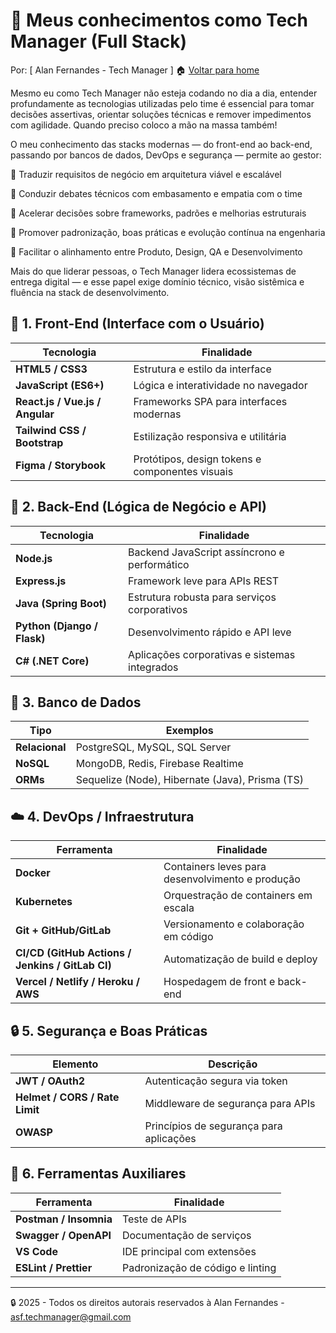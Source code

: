 
# 🎯 Meus conhecimentos como Tech Manager (Full Stack)
Por: [ Alan Fernandes - Tech Manager ] :house: [Voltar para home](https://github.com/af-tech-manager/portfolio/blob/main/README.md)

Mesmo eu como Tech Manager não esteja codando no dia a dia, entender profundamente as tecnologias utilizadas pelo time é essencial para tomar decisões assertivas, orientar soluções técnicas e remover impedimentos com agilidade. Quando preciso coloco a mão na massa também!

O meu conhecimento das stacks modernas — do front-end ao back-end, passando por bancos de dados, DevOps e segurança — permite ao gestor:

📌 Traduzir requisitos de negócio em arquitetura viável e escalável

🤝 Conduzir debates técnicos com embasamento e empatia com o time

🚀 Acelerar decisões sobre frameworks, padrões e melhorias estruturais

🧭 Promover padronização, boas práticas e evolução contínua na engenharia

🔄 Facilitar o alinhamento entre Produto, Design, QA e Desenvolvimento

Mais do que liderar pessoas, o Tech Manager lidera ecossistemas de entrega digital — e esse papel exige domínio técnico, visão sistêmica e fluência na stack de desenvolvimento.


## 🧱 1. Front-End (Interface com o Usuário)
| Tecnologia                      | Finalidade                                      |
| ------------------------------- | ----------------------------------------------- |
| **HTML5 / CSS3**                | Estrutura e estilo da interface                 |
| **JavaScript (ES6+)**           | Lógica e interatividade no navegador            |
| **React.js / Vue.js / Angular** | Frameworks SPA para interfaces modernas         |
| **Tailwind CSS / Bootstrap**    | Estilização responsiva e utilitária             |
| **Figma / Storybook**           | Protótipos, design tokens e componentes visuais |


## 🔁 2. Back-End (Lógica de Negócio e API)
| Tecnologia                  | Finalidade                                    |
| --------------------------- | --------------------------------------------- |
| **Node.js**                 | Backend JavaScript assíncrono e performático  |
| **Express.js**              | Framework leve para APIs REST                 |
| **Java (Spring Boot)**      | Estrutura robusta para serviços corporativos  |
| **Python (Django / Flask)** | Desenvolvimento rápido e API leve             |
| **C# (.NET Core)**          | Aplicações corporativas e sistemas integrados |


## 💾 3. Banco de Dados
| Tipo           | Exemplos                                        |
| -------------- | ----------------------------------------------- |
| **Relacional** | PostgreSQL, MySQL, SQL Server                   |
| **NoSQL**      | MongoDB, Redis, Firebase Realtime               |
| **ORMs**       | Sequelize (Node), Hibernate (Java), Prisma (TS) |


## ☁️ 4. DevOps / Infraestrutura
| Ferramenta                                       | Finalidade                                       |
| ------------------------------------------------ | ------------------------------------------------ |
| **Docker**                                       | Containers leves para desenvolvimento e produção |
| **Kubernetes**                                   | Orquestração de containers em escala             |
| **Git + GitHub/GitLab**                          | Versionamento e colaboração em código            |
| **CI/CD (GitHub Actions / Jenkins / GitLab CI)** | Automatização de build e deploy                  |
| **Vercel / Netlify / Heroku / AWS**              | Hospedagem de front e back-end                   |


## 🔒 5. Segurança e Boas Práticas
| Elemento                       | Descrição                               |
| ------------------------------ | --------------------------------------- |
| **JWT / OAuth2**               | Autenticação segura via token           |
| **Helmet / CORS / Rate Limit** | Middleware de segurança para APIs       |
| **OWASP**                      | Princípios de segurança para aplicações |

## 🧰 6. Ferramentas Auxiliares
| Ferramenta             | Finalidade                       |
| ---------------------- | -------------------------------- |
| **Postman / Insomnia** | Teste de APIs                    |
| **Swagger / OpenAPI**  | Documentação de serviços         |
| **VS Code**            | IDE principal com extensões      |
| **ESLint / Prettier**  | Padronização de código e linting |


---
:lock: 2025 - Todos os direitos autorais reservados à Alan Fernandes - asf.techmanager@gmail.com
